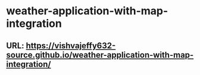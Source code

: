 # weather-application-with-map-integration

## URL: https://vishvajeffy632-source.github.io/weather-application-with-map-integration/
